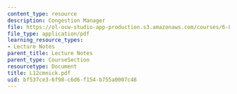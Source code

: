 ```yaml
---
content_type: resource
description: Congestion Manager
file: https://ol-ocw-studio-app-production.s3.amazonaws.com/courses/6-829-computer-networks-fall-2002/bf537ce36f98c6d6f154b755a0007c48_L12cmnick.pdf
file_type: application/pdf
learning_resource_types:
- Lecture Notes
parent_title: Lecture Notes
parent_type: CourseSection
resourcetype: Document
title: L12cmnick.pdf
uid: bf537ce3-6f98-c6d6-f154-b755a0007c48
---
```

